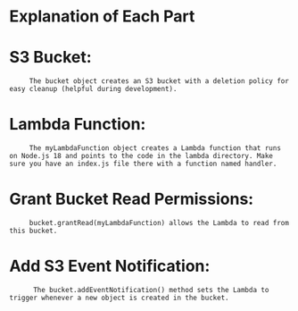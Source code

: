 
# Explanation of Each Part

# S3 Bucket: 
         The bucket object creates an S3 bucket with a deletion policy for easy cleanup (helpful during development).

# Lambda Function: 
         The myLambdaFunction object creates a Lambda function that runs on Node.js 18 and points to the code in the lambda directory. Make sure you have an index.js file there with a function named handler.

# Grant Bucket Read Permissions: 
         bucket.grantRead(myLambdaFunction) allows the Lambda to read from this bucket.
# Add S3 Event Notification: 
          The bucket.addEventNotification() method sets the Lambda to trigger whenever a new object is created in the bucket.
